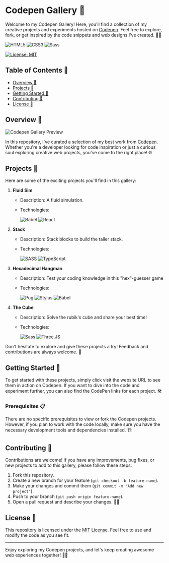 # Codepen Gallery 🚀

Welcome to my Codepen Gallery! Here, you'll find a collection of my creative projects and experiments hosted on [Codepen](https://codepen.io/). Feel free to explore, fork, or get inspired by the code snippets and web designs I've created. 🎨✨

![HTML5](https://img.shields.io/badge/HTML5-E34F26?style=for-the-badge&logo=html5&logoColor=white)
![CSS3](https://img.shields.io/badge/CSS3-1572B6?style=for-the-badge&logo=css3&logoColor=white)
![Sass](	https://img.shields.io/badge/Sass-CC6699?style=for-the-badge&logo=sass&logoColor=white)

[![License: MIT](https://img.shields.io/badge/License-MIT-yellow.svg)](https://opensource.org/licenses/MIT)

## Table of Contents 📜

- [Overview 🌟](#overview)
- [Projects 📂](#projects)
- [Getting Started 🚀](#getting-started)
- [Contributing 🤝](#contributing)
- [License 📝](#license)

## Overview 🌟

![Codepen Gallery Preview](screen-capture.gif)

In this repository, I've curated a selection of my best work from [Codepen](https://codepen.io/). Whether you're a developer looking for code inspiration or just a curious soul exploring creative web projects, you've come to the right place! 🌐

## Projects 📂

Here are some of the exciting projects you'll find in this gallery:

1. **Fluid Sim** 
   - Description: A fluid simulation.
   - Technologies:
     
     ![Babel](https://img.shields.io/badge/Babel-F9DC3E?style=for-the-badge&logo=babel&logoColor=white)
     ![React](https://img.shields.io/badge/React-20232A?style=for-the-badge&logo=react&logoColor=61DAFB)

2. **Stack** 
   - Description: Stack blocks to build the taller stack.
   - Technologies:

     ![SASS](https://img.shields.io/badge/Sass-CC6699?style=for-the-badge&logo=sass&logoColor=white)
     ![TypeScript](https://img.shields.io/badge/TypeScript-007ACC?style=for-the-badge&logo=typescript&logoColor=white)

3. **Hexadecimal Hangman** 
   - Description: Test your coding knowledge in this "hex"-guesser game
   - Technologies:

     ![Pug](https://img.shields.io/badge/Pug-E3C29B?style=for-the-badge&logo=pug&logoColor=black)
     ![Stylus](https://img.shields.io/badge/Stylus-333333?style=for-the-badge&logo=stylus&logoColor=white)
     ![Babel](https://img.shields.io/badge/Babel-F9DC3E?style=for-the-badge&logo=babel&logoColor=white)

4. **The Cube** 
   - Description: Solve the rubik's cube and share your best time!
   - Technologies:

     ![Sass](https://img.shields.io/badge/Sass-CC6699?style=for-the-badge&logo=sass&logoColor=white)
     ![Three.JS](https://img.shields.io/badge/ThreeJs-black?style=for-the-badge&logo=three.js&logoColor=white)

Don't hesitate to explore and give these projects a try! Feedback and contributions are always welcome. 🙌

## Getting Started 🚀

To get started with these projects, simply click visit the website URL to see them in action on Codepen. If you want to dive into the code and experiment further, you can also find the CodePen links for each project. 🛠️

### Prerequisites 📋

There are no specific prerequisites to view or fork the Codepen projects. However, if you plan to work with the code locally, make sure you have the necessary development tools and dependencies installed. 🏗️

## Contributing 🤝

Contributions are welcome! If you have any improvements, bug fixes, or new projects to add to this gallery, please follow these steps:

1. Fork this repository.
2. Create a new branch for your feature (`git checkout -b feature-name`).
3. Make your changes and commit them (`git commit -m 'Add new project'`).
4. Push to your branch (`git push origin feature-name`).
5. Open a pull request and describe your changes. 🚀🔗

## License 📝

This repository is licensed under the [MIT License](LICENSE). Feel free to use and modify the code as you see fit. 

---
Enjoy exploring my Codepen projects, and let's keep creating awesome web experiences together! 🌟🌐
